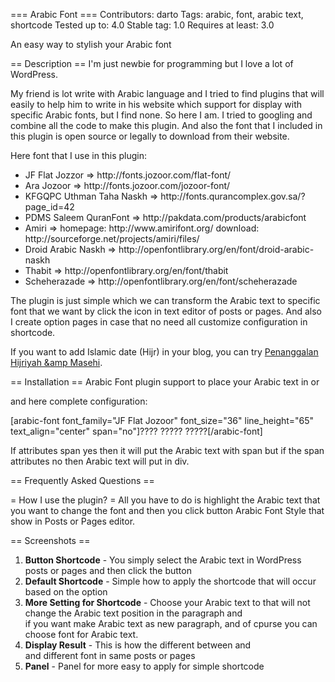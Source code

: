 === Arabic Font ===
Contributors: darto
Tags: arabic, font, arabic text, shortcode
Tested up to: 4.0
Stable tag: 1.0
Requires at least: 3.0

An easy way to stylish your Arabic font

== Description ==
I'm just newbie for programming but I love a lot of WordPress.

My friend is lot write with Arabic language and I tried to find plugins that will easily to help him to write in his website which support for display with specific Arabic fonts, but I find none. So here I am. I tried to googling and combine all the code to make this plugin. And also the font that I included in this plugin is open source or legally to download from their website.

Here font that I use in this plugin:

<ul>
<li>JF Flat Jozzor => http://fonts.jozoor.com/flat-font/</li>
<li>Ara Jozoor => http://fonts.jozoor.com/jozoor-font/</li>
<li>KFGQPC Uthman Taha Naskh => http://fonts.qurancomplex.gov.sa/?page_id=42</li>
<li>PDMS Saleem QuranFont => http://pakdata.com/products/arabicfont</li>
<li>Amiri => homepage: http://www.amirifont.org/  download: http://sourceforge.net/projects/amiri/files/</li>
<li>Droid Arabic Naskh => http://openfontlibrary.org/en/font/droid-arabic-naskh</li>
<li>Thabit => http://openfontlibrary.org/en/font/thabit</li>
<li>Scheherazade => http://openfontlibrary.org/en/font/scheherazade</li>
</ul>

The plugin is just simple which we can transform the Arabic text to specific font that we want by click the icon in text editor of posts or pages. And also I create option pages in case that no need all customize configuration in shortcode.

If you want to add Islamic date (Hijr) in your blog, you can try <a href="https://wordpress.org/plugins/penanggalan-hijriyah-masehi/">Penanggalan Hijriyah &amp Masehi</a>.

== Installation ==
Arabic Font plugin support to place your Arabic text in <code><span></code> or <code><div></code> and here complete configuration:

[arabic-font font_family="JF Flat Jozoor" font_size="36" line_height="65" text_align="center" span="no"]???? ????? ?????[/arabic-font]

If attributes span yes then it will put the Arabic text with span but if the span attributes no then Arabic text will put in div.

== Frequently Asked Questions ==

= How I use the plugin? =
All you have to do is highlight the Arabic text that you want to change the font and then you click button Arabic Font Style that show in Posts or Pages editor.

== Screenshots ==

1. **Button Shortcode** - You simply select the Arabic text in WordPress posts or pages and then click the button
2. **Default Shortcode** - Simple how to apply the shortcode that will occur based on the option
3. **More Setting for Shortcode** - Choose your Arabic text to <code><span></code> that will not change the Arabic text position in the paragraph and <code><div></code> if you want make Arabic text as new paragraph, and of cpurse you can choose font for Arabic text. 
4. **Display Result** - This is how the different between <code><span></code> and <code><div></code> and different font in same posts or pages
5. **Panel** - Panel for more easy to apply for simple shortcode
